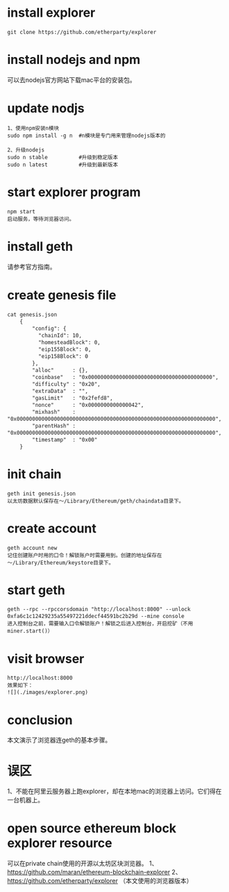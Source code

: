 # install explorer

    git clone https://github.com/etherparty/explorer

# install nodejs and npm
可以去nodejs官方网站下载mac平台的安装包。
    
# update nodjs
    
    1、使用npm安装n模块
    sudo npm install -g n  #n模块是专门用来管理nodejs版本的
    
    2、升级nodejs
    sudo n stable          #升级到稳定版本
    sudo n latest          #升级到最新版本
    
# start explorer program
    
    npm start
    启动服务，等待浏览器访问。
    

# install geth

   请参考官方指南。
# create genesis file
    
    cat genesis.json
        {
            "config": {
              "chainId": 10,
              "homesteadBlock": 0,
              "eip155Block": 0,
              "eip158Block": 0
            },
            "alloc"      : {},
            "coinbase"   : "0x0000000000000000000000000000000000000000",
            "difficulty" : "0x20",
            "extraData"  : "",
            "gasLimit"   : "0x2fefd8",
            "nonce"      : "0x0000000000000042",
            "mixhash"    : "0x0000000000000000000000000000000000000000000000000000000000000000",
            "parentHash" : "0x0000000000000000000000000000000000000000000000000000000000000000",
            "timestamp"  : "0x00"
        }
   
# init chain
  
    geth init genesis.json
    以太坊数据默认保存在～/Library/Ethereum/geth/chaindata目录下。
    
   
# create account

    geth account new
    记住创建账户时用的口令！解锁账户时需要用到。创建的地址保存在～/Library/Ethereum/keystore目录下。
    
# start geth 

    geth --rpc --rpccorsdomain "http://localhost:8000" --unlock 0xfa6c1c12429235a55497221ddecf44591bc2b29d --mine console
    进入控制台之前，需要输入口令解锁账户！解锁之后进入控制台，开启挖矿（不用miner.start()）
    
# visit browser

    http://localhost:8000
    效果如下：
    ![](./images/explorer.png)

# conclusion    

本文演示了浏览器连geth的基本步骤。

# 误区
1、不能在阿里云服务器上跑explorer，却在本地mac的浏览器上访问。它们得在一台机器上。

# open source ethereum block explorer resource

可以在private chain使用的开源以太坊区块浏览器。
1、https://github.com/maran/ethereum-blockchain-explorer
2、https://github.com/etherparty/explorer （本文使用的浏览器版本）

   



    